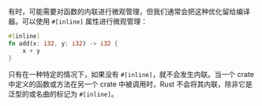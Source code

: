 有时，可能需要对函数的内联进行微观管理，但我们通常会把这种优化留给编译器。可以使用 `#[inline]` 属性进行微观管理：

```rust
#[inline]
fn add(x: i32, y: i32) -> i32 {
    x + y
}
```

只有在一种特定的情况下，如果没有 `#[inline]`，就不会发生内联。当一个 crate 中定义的函数或方法在另一个 crate 中被调用时，Rust 不会将其内联，除非它是泛型的或名曲的标记为 `#[inline]`。